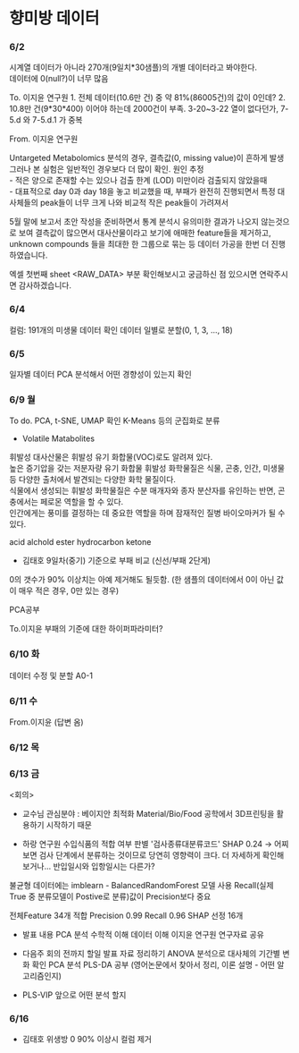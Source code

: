 # 향미방 데이터

### 6/2

시계열 데이터가 아니라 270개(9일치*30샘플)의 개별 데이터라고 봐야한다.  
데이터에 0(null?)이 너무 많음

<Kakao>
To. 이지윤 연구원
1. 전체 데이터(10.6만 건) 중 약 81%(86005건)의 값이 0인데?  
2. 10.8만 건(9*30*400) 이어야 하는데 2000건이 부족. 3-20~3-22 열이 없다던가, 7-5.d 와 7-5.d.1 가 중복


From. 이지윤 연구원

Untargeted Metabolomics 분석의 경우, 결측값(0, missing value)이 흔하게 발생  
그러나 본 실험은 일반적인 경우보다 더 많이 확인. 원인 추정  
    - 적은 양으로 존재할 수는 있으나 검출 한계 (LOD) 미만이라 검출되지 않았을때  
    - 대표적으로 day 0과 day 18을 놓고 비교했을 때, 부패가 완전히 진행되면서 특정 대사체들의 peak들이 너무 크게 나와 비교적 작은 peak들이 가려져서 

5월 말에 보고서 초안 작성을 준비하면서 통계 분석시 유의미한 결과가 나오지 않는것으로 보여 결측값이 많으면서 대사산물이라고 보기에 애매한 feature들을 제거하고, unknown compounds 들을 최대한 한 그룹으로 묶는 등 데이터 가공을 한번 더 진행하였습니다.  

엑셀 첫번째 sheet <RAW_DATA> 부분 확인해보시고 궁금하신 점 있으시면 연락주시면 감사하겠습니다.
</Kakao>



### 6/4

컬럼: 191개의 미생물
데이터 확인
데이터 일별로 분할(0, 1, 3, ..., 18)



### 6/5

일자별 데이터 PCA 분석해서 어떤 경향성이 있는지 확인


### 6/9 월

To do.
PCA, t-SNE, UMAP 확인
K-Means 등의 군집화로 분류

* Volatile Matabolites

휘발성 대사산물은 휘발성 유기 화합물(VOC)로도 알려져 있다.  
높은 증기압을 갖는 저분자량 유기 화합물 휘발성 화학물질은 식물, 곤충, 인간, 미생물 등 다양한 출처에서 발견되는 다양한 화학 물질이다.  
식물에서 생성되는 휘발성 화학물질은 수분 매개자와 종자 분산자를 유인하는 반면, 곤충에서는 페로몬 역할을 할 수 있다.  
인간에게는 풍미를 결정하는 데 중요한 역할을 하며 잠재적인 질병 바이오마커가 될 수 있다.  


acid alchold ester hydrocarbon ketone

* 김태호
9일차(중기) 기준으로 부패 비교 (신선/부패 2단게)

0의 갯수가 90% 
이상치는 아예 제거해도 될듯함. (한 샘플의 데이터에서 0이 아닌 값이 매우 적은 경우, 0만 있는 경우)

PCA공부

To.이지윤
부패의 기준에 대한 하이퍼파라미터?




### 6/10 화

데이터 수정 및 분할
A0-1



### 6/11 수

From.이지윤
(답변 옴)


### 6/12 목



### 6/13 금

<회의>
- 교수님 관심분야 : 베이지안 최적화
    Material/Bio/Food 공학에서 3D프린팅을 활용하기 시작하기 때문

- 하랑 연구원
수입식품의 적합 여부 판별
'검사종류대분류코드' SHAP 0.24 -> 어찌보면 검사 단계에서 분류하는 것이므로 당연히 영향력이 크다. 더 자세하게 확인해보거나...
반입일시와 입항일시는 다른가?

불균형 데이터에는 imblearn - BalancedRandomForest 모델 사용
Recall(실제 True 중 분류모델이 Postive로 분류)값이 Precision보다 중요

전체Feature 34개  적합 Precision 0.99 Recall 0.96
SHAP 선정 16개

- 발표 내용
PCA 분석 수학적 이해
데이터 이해
이지윤 연구원 연구자료 공유

- 다음주 회의 전까지 할일
발표 자료 정리하기
ANOVA 분석으로 대사체의 기간별 변화 확인
PCA 분석
PLS-DA 공부 (영어논문에서 찾아서 정리, 이론 설명 - 어떤 알고리즘인지)
+ PLS-VIP
앞으로 어떤 분석 할지


### 6/16

- 김태호
위생방 0 90% 이상시 컬럼 제거
